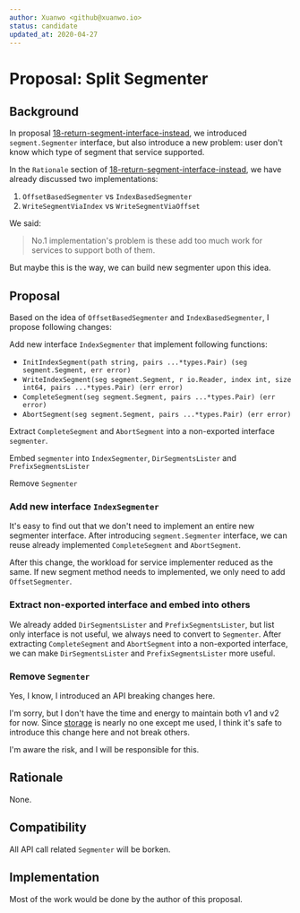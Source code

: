 ```yaml
---
author: Xuanwo <github@xuanwo.io>
status: candidate
updated_at: 2020-04-27
---
```


# Proposal: Split Segmenter

## Background

In proposal [18-return-segment-interface-instead], we introduced `segment.Segmenter` interface, but also introduce a new problem: user don't know which type of segment that service supported.

In the `Rationale` section of [18-return-segment-interface-instead], we have already discussed two implementations:

1. `OffsetBasedSegmenter` vs `IndexBasedSegmenter`
2. `WriteSegmentViaIndex` vs `WriteSegmentViaOffset`

We said: 

> No.1 implementation's problem is these add too much work for services to support both of them.

But maybe this is the way, we can build new segmenter upon this idea.

## Proposal

Based on the idea of `OffsetBasedSegmenter` and `IndexBasedSegmenter`, I propose following changes:

Add new interface `IndexSegmenter` that implement following functions:

- `InitIndexSegment(path string, pairs ...*types.Pair) (seg segment.Segment, err error)`
- `WriteIndexSegment(seg segment.Segment, r io.Reader, index int, size int64, pairs ...*types.Pair) (err error)`
- `CompleteSegment(seg segment.Segment, pairs ...*types.Pair) (err error)`
- `AbortSegment(seg segment.Segment, pairs ...*types.Pair) (err error)`

Extract `CompleteSegment` and `AbortSegment` into a non-exported interface `segmenter`.

Embed `segmenter` into `IndexSegmenter`, `DirSegmentsLister` and `PrefixSegmentsLister`

Remove `Segmenter`

### Add new interface `IndexSegmenter`

It's easy to find out that we don't need to implement an entire new segmenter interface. After introducing `segment.Segmenter` interface, we can reuse already implemented `CompleteSegment` and `AbortSegment`.

After this change, the workload for service implementer reduced as the same. If new segment method needs to implemented, we only need to add `OffsetSegmenter`.

### Extract non-exported interface and embed into others

We already added `DirSegmentsLister` and `PrefixSegmentsLister`, but list only interface is not useful, we always need to convert to `Segmenter`. After extracting `CompleteSegment` and `AbortSegment` into a non-exported interface, we can make `DirSegmentsLister` and `PrefixSegmentsLister` more useful.

### Remove `Segmenter`

Yes, I know, I introduced an API breaking changes here. 

I'm sorry, but I don't have the time and energy to maintain both v1 and v2 for now. Since [storage] is nearly no one except me used, I think it's safe to introduce this change here and not break others.

I'm aware the risk, and I will be responsible for this.

## Rationale

None.

## Compatibility

All API call related `Segmenter` will be borken.

## Implementation

Most of the work would be done by the author of this proposal.

[18-return-segment-interface-instead]: (./18-return-segment-interface-instead.md)
[storage]: https://github.com/Xuanwo/storage